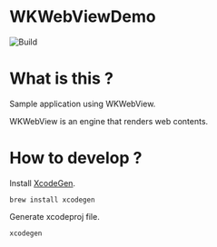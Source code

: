 # WKWebViewDemo

![Build](https://github.com/shotaIDE/WKWebViewDemo/workflows/Build/badge.svg)

# What is this ?

Sample application using WKWebView.

WKWebView is an engine that renders web contents.

# How to develop ?

Install [XcodeGen](https://github.com/yonaskolb/XcodeGen).

```shell
brew install xcodegen
```

Generate xcodeproj file.

```shell
xcodegen
```
